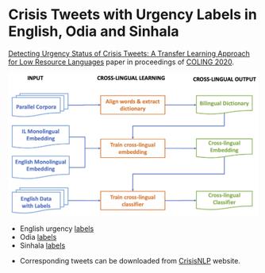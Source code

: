 # Crisis Tweets with Urgency Labels in English, Odia and Sinhala

[Detecting Urgency Status of Crisis Tweets: A Transfer Learning Approach for Low Resource Languages](https://www.aclweb.org/anthology/2020.coling-main.414/) paper in proceedings of [COLING 2020](https://coling2020.org/). 

![System Architecture](https://github.com/niless/urgency/blob/master/images/urgency.png)


* English urgency [labels](https://app.box.com/s/vbk04ujt2jw9z01vssxxhxozpnbeb61k)
* Odia [labels](https://app.box.com/s/hx3p3qk52o5genjmbzo06bo65pkj63pq)
* Sinhala [labels](https://app.box.com/s/cnxphcp4wlll4k374u1oyubjrmrrx1h7)
<!--* English-Odia crosslingual embeddings
   * ProcB
   * VecMap 
* English-Sinhala crosslingual embeddings 
   * ProcB
   * VecMap
-->
* Corresponding tweets can be downloaded from [CrisisNLP](https://crisisnlp.qcri.org/data/lrec2016/labeled_cf/CrisisNLP_labeled_data_crowdflower_v2.zip) website.

